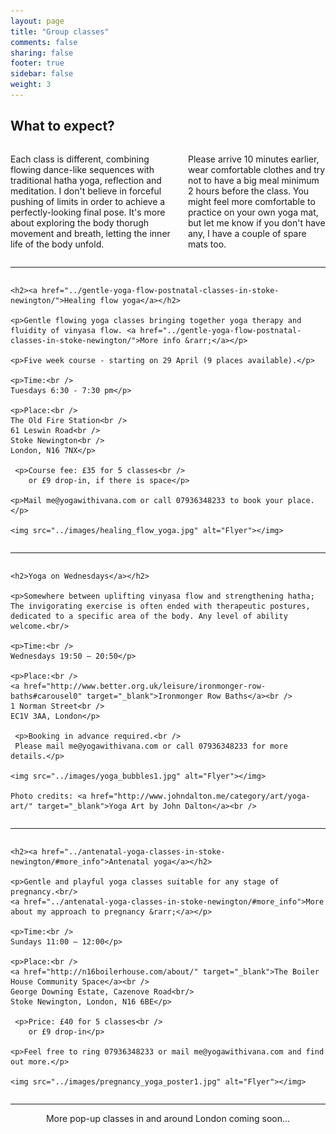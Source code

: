 ```yaml
---
layout: page
title: "Group classes"
comments: false
sharing: false
footer: true
sidebar: false
weight: 3
---
```


## What to expect?

<div class="columns">

<p>
Each class is different, combining flowing dance-like sequences with traditional hatha yoga, reflection and meditation. I don't believe in forceful pushing of limits in order to achieve a perfectly-looking final pose. It's more about exploring the body thorugh movement and breath, letting the inner life of the body unfold.</p>

<p>Please arrive 10 minutes earlier, wear comfortable clothes and try not to have a big meal minimum 2 hours before the class. You might feel more comfortable to practice on your own yoga mat, but let me know if you don't have any, I have a couple of spare mats too.</p>

</div>

___________________

<div class="columns">

    <h2><a href="../gentle-yoga-flow-postnatal-classes-in-stoke-newington/">Healing flow yoga</a></h2>
    
    <p>Gentle flowing yoga classes bringing together yoga therapy and fluidity of vinyasa flow. <a href="../gentle-yoga-flow-postnatal-classes-in-stoke-newington/">More info &rarr;</a></p>

    <p>Five week course - starting on 29 April (9 places available).</p>

    <p>Time:<br />
    Tuesdays 6:30 - 7:30 pm</p>

    <p>Place:<br />
    The Old Fire Station<br />
    61 Leswin Road<br />
    Stoke Newington<br />
    London, N16 7NX</p>
    
     <p>Course fee: £35 for 5 classes<br />
    	or £9 drop-in, if there is space</p>

    <p>Mail me@yogawithivana.com or call 07936348233 to book your place.</p>

    <img src="../images/healing_flow_yoga.jpg" alt="Flyer"></img>

</div>

________

<div class="columns">

    <h2>Yoga on Wednesdays</a></h2>
    
    <p>Somewhere between uplifting vinyasa flow and strengthening hatha; The invigorating exercise is often ended with therapeutic postures, dedicated to a specific area of the body. Any level of ability welcome.<br/>

    <p>Time:<br />
    Wednesdays 19:50 – 20:50</p>

    <p>Place:<br />
    <a href="http://www.better.org.uk/leisure/ironmonger-row-baths#carousel0" target="_blank">Ironmonger Row Baths</a><br />
    1 Norman Street<br /> 
    EC1V 3AA, London</p>
    
     <p>Booking in advance required.<br /> 
     Please mail me@yogawithivana.com or call 07936348233 for more details.</p>
   
    <img src="../images/yoga_bubbles1.jpg" alt="Flyer"></img>

    Photo credits: <a href="http://www.johndalton.me/category/art/yoga-art/" target="_blank">Yoga Art by John Dalton</a><br />
</div>

___________________

<div class="columns">

    <h2><a href="../antenatal-yoga-classes-in-stoke-newington/#more_info">Antenatal yoga</a></h2>
    
    <p>Gentle and playful yoga classes suitable for any stage of pregnancy.<br/>
    <a href="../antenatal-yoga-classes-in-stoke-newington/#more_info">More about my approach to pregnancy &rarr;</a></p>

    <p>Time:<br />
    Sundays 11:00 – 12:00</p>

    <p>Place:<br />
    <a href="http://n16boilerhouse.com/about/" target="_blank">The Boiler House Community Space</a><br />
    George Downing Estate, Cazenove Road<br/>
    Stoke Newington, London, N16 6BE</p>
    
     <p>Price: £40 for 5 classes<br />
        or £9 drop-in</p>

    <p>Feel free to ring 07936348233 or mail me@yogawithivana.com and find out more.</p>

    <img src="../images/pregnancy_yoga_poster1.jpg" alt="Flyer"></img>

</div>

___________________

<div style="text-align: center;">

<p>More pop-up classes in and around London coming soon...</p>

</div>

